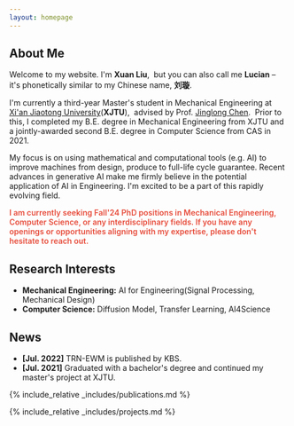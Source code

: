 ```yaml
---
layout: homepage
---
```


## About Me

Welcome to my website. I'm <strong>Xuan Liu</strong>,&nbsp;
but you can also call me <strong>Lucian</strong> – it's phonetically similar to my Chinese name, <strong>刘璇</strong>.

I'm currently a third-year Master's student in Mechanical Engineering at &nbsp;
[Xi'an Jiaotong University](http://en.xjtu.edu.cn/)(<b>XJTU</b>),&nbsp;
advised by Prof. [Jinglong Chen](https://scholar.google.com/citations?user=wEGyDvkAAAAJ).&nbsp;
Prior to this, I completed my B.E. degree in Mechanical Engineering from XJTU and a jointly-awarded second B.E. degree in Computer Science from CAS in 2021.

My focus is on using mathematical and computational tools (e.g. AI) to improve machines from design, produce to full-life cycle guarantee. Recent advances in generative AI make me firmly believe in the potential application of AI in Engineering.  I'm excited to be a part of this rapidly evolving field.


<strong style="color:#e74d3c; font-weight:600"><strong style="color:#e74d3c; font-weight:600">I am currently seeking Fall'24 PhD positions in Mechanical Engineering, Computer Science, or any interdisciplinary fields. If you have any openings or opportunities aligning with my expertise, please don't hesitate to reach out. </strong></strong>

## Research Interests

- **Mechanical Engineering:** AI for Engineering(Signal Processing, Mechanical Design)
- **Computer Science:** Diffusion Model, Transfer Learning, AI4Science

## News

- **[Jul. 2022]** TRN-EWM is published by KBS.
- **[Jul. 2021]** Graduated with a bachelor's degree and continued my master's project at XJTU.

{% include_relative _includes/publications.md %}

{% include_relative _includes/projects.md %}



